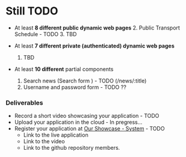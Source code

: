 # Still TODO

- At least **8 different public dynamic web pages**
  2. Public Transport Schedule - TODO
  3. TBD

- At least **7 different private (authenticated) dynamic web pages**
  1. TBD

- At least **10 different** partial components
  1. Search news (Search form ) - TODO  (/news/:title)
  3. Username and password form - TODO ??


### Deliverables

- Record a short video showcasing your application - TODO
- Upload your application in the cloud - In pregress...
- Register your application at [Our Showcase - System](http://best.telerikacademy.com) - TODO
  - Link to the live application
  - Link to the video
  - Link to the github repository
 members.


